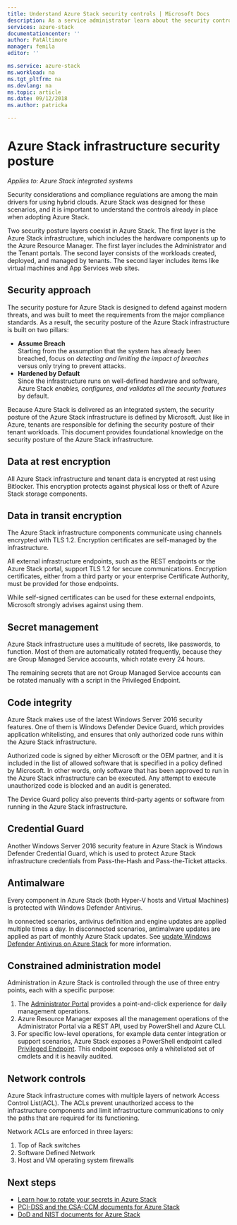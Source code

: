 ```yaml
---
title: Understand Azure Stack security controls | Microsoft Docs
description: As a service administrator learn about the security controls applied to Azure Stack
services: azure-stack
documentationcenter: ''
author: PatAltimore
manager: femila
editor: ''

ms.service: azure-stack
ms.workload: na
ms.tgt_pltfrm: na
ms.devlang: na
ms.topic: article
ms.date: 09/12/2018
ms.author: patricka

---
```

# Azure Stack infrastructure security posture

*Applies to: Azure Stack integrated systems*

Security considerations and compliance regulations are among the main drivers for using hybrid clouds. Azure Stack was designed for these scenarios, and it is important to understand the controls already in place when adopting Azure Stack.

Two security posture layers coexist in Azure Stack. The first layer is the Azure Stack infrastructure, which includes the hardware components up to the Azure Resource Manager. The first layer includes the Administrator and the Tenant portals. The second layer consists of the workloads created, deployed, and managed by tenants. The second layer includes items like virtual machines and App Services web sites.

## Security approach

The security posture for Azure Stack is designed to defend against modern threats, and was built to meet the requirements from the major compliance standards. As a result, the security posture of the Azure Stack infrastructure is built on two pillars:

 - **Assume Breach**  
Starting from the assumption that the system has already been breached, focus on *detecting and limiting the impact of breaches* versus only trying to prevent attacks. 
 - **Hardened by Default**  
Since the infrastructure runs on well-defined hardware and software, Azure Stack *enables, configures, and validates all the security features* by default.

Because Azure Stack is delivered as an integrated system, the security posture of the Azure Stack infrastructure is defined by Microsoft. Just like in Azure, tenants are responsible for defining the security posture of their tenant workloads. This document provides foundational knowledge on the security posture of the Azure Stack infrastructure.

## Data at rest encryption
All Azure Stack infrastructure and tenant data is encrypted at rest using Bitlocker. This encryption protects against physical loss or theft of Azure Stack storage components. 

## Data in transit encryption
The Azure Stack infrastructure components communicate using channels encrypted with TLS 1.2. Encryption certificates are self-managed by the infrastructure. 

All external infrastructure endpoints, such as the REST endpoints or the Azure Stack portal, support TLS 1.2 for secure communications. Encryption certificates, either from a third party or your enterprise Certificate Authority, must be provided for those endpoints. 

While self-signed certificates can be used for these external endpoints, Microsoft strongly advises against using them. 

## Secret management
Azure Stack infrastructure uses a multitude of secrets, like passwords, to function. Most of them are automatically rotated frequently, because they are Group Managed Service accounts, which rotate every 24 hours.

The remaining secrets that are not Group Managed Service accounts can be rotated manually with a script in the Privileged Endpoint.

## Code integrity
Azure Stack makes use of the latest Windows Server 2016 security features. One of them is Windows Defender Device Guard, which provides application whitelisting, and ensures that only authorized code runs within the Azure Stack infrastructure. 

Authorized code is signed by either Microsoft or the OEM partner, and it is included in the list of allowed software that is specified in a policy defined by Microsoft. In other words, only software that has been approved to run in the Azure Stack infrastructure can be executed. Any attempt to execute unauthorized code is blocked and an audit is generated.

The Device Guard policy also prevents third-party agents or software from running in the Azure Stack infrastructure.

## Credential Guard
Another Windows Server 2016 security feature in Azure Stack is Windows Defender Credential Guard, which is used to protect Azure Stack infrastructure credentials from Pass-the-Hash and Pass-the-Ticket attacks.

## Antimalware
Every component in Azure Stack (both Hyper-V hosts and Virtual Machines) is protected with Windows Defender Antivirus.

In connected scenarios, antivirus definition and engine updates are applied multiple times a day. In disconnected scenarios, antimalware updates are applied as part of monthly Azure Stack updates. See [update Windows Defender Antivirus on Azure Stack](azure-stack-security-av.md) for more information.

## Constrained administration model
Administration in Azure Stack is controlled through the use of three entry points, each with a specific purpose: 
1. The [Administrator Portal](azure-stack-manage-portals.md) provides a point-and-click experience for daily management operations.
2. Azure Resource Manager exposes all the management operations of the Administrator Portal via a REST API, used by PowerShell and Azure CLI. 
3. For specific low-level operations, for example data center integration or support scenarios, Azure Stack exposes a PowerShell endpoint called [Privileged Endpoint](azure-stack-privileged-endpoint.md). This endpoint exposes only a whitelisted set of cmdlets and it is heavily audited.

## Network controls
Azure Stack infrastructure comes with multiple layers of network Access Control List(ACL). The ACLs prevent unauthorized access to the infrastructure components and limit infrastructure communications to only the paths that are required for its functioning. 

Network ACLs are enforced in three layers:
1.  Top of Rack switches
2.  Software Defined Network
3.  Host and VM operating system firewalls

## Next steps

- [Learn how to rotate your secrets in Azure Stack](azure-stack-rotate-secrets.md)
- [PCI-DSS and the CSA-CCM documents for Azure Stack](https://servicetrust.microsoft.com/ViewPage/TrustDocuments)
- [DoD and NIST documents for Azure Stack](https://servicetrust.microsoft.com/ViewPage/Blueprint)
